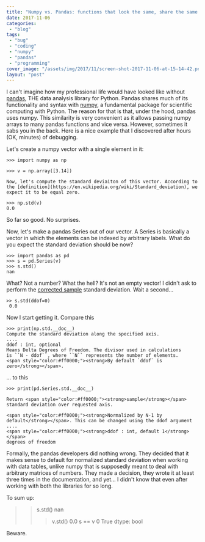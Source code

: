 ```yaml
---
title: "Numpy vs. Pandas: functions that look the same, share the same code but behave differently"
date: 2017-11-06
categories: 
 - "blog"
tags: 
 - "bug"
 - "coding"
 - "numpy"
 - "pandas"
 - "programming"
cover_image: "/assets/img/2017/11/screen-shot-2017-11-06-at-15-14-42.png"
layout: "post"
---
```


I can't imagine how my professional life would have looked like without [pandas](https://pandas.pydata.org/), THE data analysis library for Python. Pandas shares much of its functionality and syntax with [numpy](http://www.numpy.org/), a fundamental package for scientific computing with Python. The reason for that is that, under the hood, pandas uses numpy. This similarity is very convenient as it allows passing numpy arrays to many pandas functions and vice versa. However, sometimes it sabs you in the back. Here is a nice example that I discovered after hours (OK, minutes) of debugging.

Let's create a numpy vector with a single element in it:

    >>> import numpy as np
    
    >>> v = np.array([3.14]) 
    
    Now, let's compute the standard deviaiton of this vector. According to the [definition](https://en.wikipedia.org/wiki/Standard_deviation), we expect it to be equal zero.

    >>> np.std(v)
    0.0

So far so good. No surprises.

Now, let's make a pandas Series out of our vector. A Series is basically a vector in which the elements can be indexed by arbitrary labels. What do you expect the standard deviation should be now?

    >>> import pandas as pd
    >>> s = pd.Series(v)
    >>> s.std()
    nan

What? Not a number? What the hell? It's not an empty vector! I didn't ask to perform the [corrected sample](https://en.wikipedia.org/wiki/Standard_deviation#Corrected_sample_standard_deviation) standard deviation. Wait a second...

    >> s.std(ddof=0)
     0.0

Now I start getting it. Compare this

    >>> print(np.std.__doc__)
    Compute the standard deviation along the specified axis.
    ....
    ddof : int, optional
    Means Delta Degrees of Freedom. The divisor used in calculations
    is ``N - ddof``, where ``N`` represents the number of elements.
    <span style="color:#ff0000;"><strong>By default `ddof` is zero</strong></span>.

... to this

    >>> print(pd.Series.std.__doc__)
    
    Return <span style="color:#ff0000;"><strong>sample</strong></span> standard deviation over requested axis.
    
    <span style="color:#ff0000;"><strong>Normalized by N-1 by default</strong></span>. This can be changed using the ddof argument
    ....
    <span style="color:#ff0000;"><strong>ddof : int, default 1</strong></span>
    degrees of freedom

Formally, the pandas developers did nothing wrong. They decided that it makes sense to default for normalized standard deviation when working with data tables, unlike numpy that is supposedly meant to deal with arbitrary matrices of numbers. They made a decision, they wrote it at least three times in the documentation, and yet... I didn't know that even after working with both the libraries for so long.

To sum up:

> 
>   > s.std()
>   nan
>   >> v.std()
>   0.0
>   >> s == v
>   0 True
>   dtype: bool

 

Beware.

 

 

 
